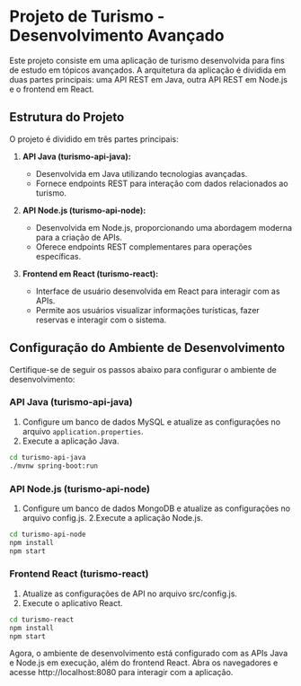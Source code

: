 # Projeto de Turismo - Desenvolvimento Avançado

Este projeto consiste em uma aplicação de turismo desenvolvida para fins de estudo em tópicos avançados. A arquitetura da aplicação é dividida em duas partes principais: uma API REST em Java, outra API REST em Node.js e o frontend em React.

## Estrutura do Projeto

O projeto é dividido em três partes principais:

1. **API Java (turismo-api-java):**
   - Desenvolvida em Java utilizando tecnologias avançadas.
   - Fornece endpoints REST para interação com dados relacionados ao turismo.

2. **API Node.js (turismo-api-node):**
   - Desenvolvida em Node.js, proporcionando uma abordagem moderna para a criação de APIs.
   - Oferece endpoints REST complementares para operações específicas.

3. **Frontend em React (turismo-react):**
   - Interface de usuário desenvolvida em React para interagir com as APIs.
   - Permite aos usuários visualizar informações turísticas, fazer reservas e interagir com o sistema.

## Configuração do Ambiente de Desenvolvimento

Certifique-se de seguir os passos abaixo para configurar o ambiente de desenvolvimento:

### API Java (turismo-api-java)

1. Configure um banco de dados MySQL e atualize as configurações no arquivo `application.properties`.
2. Execute a aplicação Java.

```bash
cd turismo-api-java
./mvnw spring-boot:run
```

### API Node.js (turismo-api-node)

1. Configure um banco de dados MongoDB e atualize as configurações no arquivo config.js.
2.Execute a aplicação Node.js.

```bash
cd turismo-api-node
npm install
npm start
```

### Frontend React (turismo-react)

1. Atualize as configurações de API no arquivo src/config.js.
2. Execute o aplicativo React.

```bash
cd turismo-react
npm install
npm start
```

Agora, o ambiente de desenvolvimento está configurado com as APIs Java e Node.js em execução, além do frontend React. Abra os navegadores e acesse http://localhost:8080 para interagir com a aplicação.




